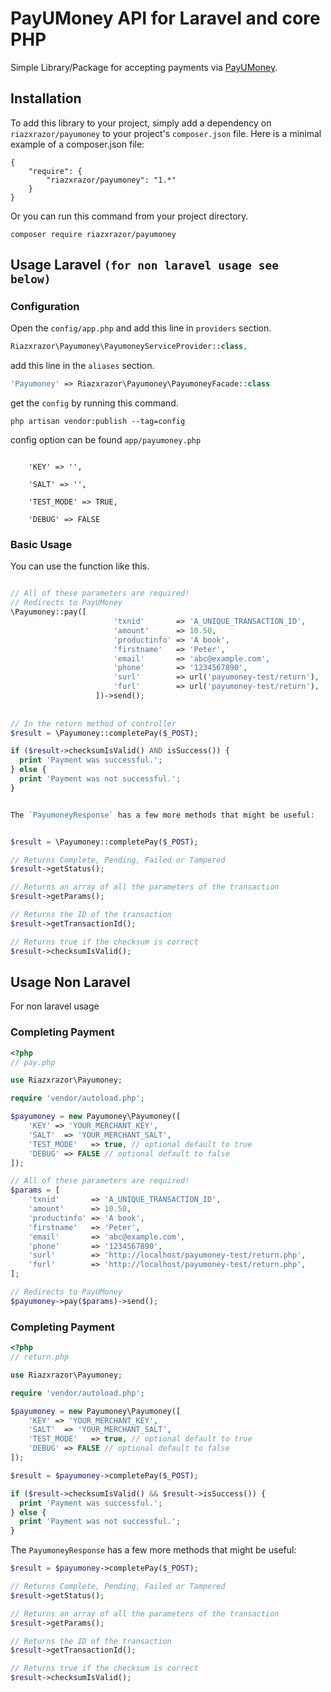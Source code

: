 
# PayUMoney API for Laravel and core PHP

Simple Library/Package for accepting payments via [PayUMoney](https://www.payumoney.com/).

## Installation

To add this library to your project, simply add a dependency on `riazxrazor/payumoney` to your project's `composer.json` file. Here is a minimal example of a composer.json file:

    {
        "require": {
            "riazxrazor/payumoney": "1.*"
        }
    }

Or you can run this command from your project directory.

```console
composer require riazxrazor/payumoney
```

## Usage Laravel `(for non laravel usage see below)` 

### Configuration

Open the `config/app.php` and add this line in `providers` section.

```php
Riazxrazor\Payumoney\PayumoneyServiceProvider::class,
```

add this line in the `aliases` section.

```php
'Payumoney' => Riazxrazor\Payumoney\PayumoneyFacade::class

```

get the `config` by running this command.

```console
php artisan vendor:publish --tag=config
```

config option can be found `app/payumoney.php`

```

    'KEY' => '',

    'SALT' => '',

    'TEST_MODE' => TRUE,

    'DEBUG' => FALSE
```

### Basic Usage

You can use the function like this.

```php

// All of these parameters are required!
// Redirects to PayUMoney
\Payumoney::pay([
                       'txnid'       => 'A_UNIQUE_TRANSACTION_ID',
                       'amount'      => 10.50,
                       'productinfo' => 'A book',
                       'firstname'   => 'Peter',
                       'email'       => 'abc@example.com',
                       'phone'       => '1234567890',
                       'surl'        => url('payumoney-test/return'),
                       'furl'        => url('payumoney-test/return'),
                   ])->send();
                               
 
// In the return method of controller
$result = \Payumoney::completePay($_POST);

if ($result->checksumIsValid() AND isSuccess()) {
  print 'Payment was successful.';
} else {
  print 'Payment was not successful.';
}


The `PayumoneyResponse` has a few more methods that might be useful:


$result = \Payumoney::completePay($_POST);

// Returns Complete, Pending, Failed or Tampered
$result->getStatus(); 

// Returns an array of all the parameters of the transaction
$result->getParams();

// Returns the ID of the transaction
$result->getTransactionId();

// Returns true if the checksum is correct
$result->checksumIsValid();

```

## Usage Non Laravel

For non laravel usage

### Completing Payment

```php
<?php
// pay.php

use Riazxrazor\Payumoney;

require 'vendor/autoload.php';

$payumoney = new Payumoney\Payumoney([
    'KEY' => 'YOUR_MERCHANT_KEY',
    'SALT'  => 'YOUR_MERCHANT_SALT',
    'TEST_MODE'   => true, // optional default to true
    'DEBUG' => FALSE // optional default to false
]);

// All of these parameters are required!
$params = [
    'txnid'       => 'A_UNIQUE_TRANSACTION_ID',
    'amount'      => 10.50,
    'productinfo' => 'A book',
    'firstname'   => 'Peter',
    'email'       => 'abc@example.com',
    'phone'       => '1234567890',
    'surl'        => 'http://localhost/payumoney-test/return.php',
    'furl'        => 'http://localhost/payumoney-test/return.php',
];

// Redirects to PayUMoney
$payumoney->pay($params)->send();
```

### Completing Payment

```php
<?php
// return.php

use Riazxrazor\Payumoney;

require 'vendor/autoload.php';

$payumoney = new Payumoney\Payumoney([
    'KEY' => 'YOUR_MERCHANT_KEY',
    'SALT'  => 'YOUR_MERCHANT_SALT',
    'TEST_MODE'   => true, // optional default to true
    'DEBUG' => FALSE // optional default to false
]);

$result = $payumoney->completePay($_POST);

if ($result->checksumIsValid() && $result->isSuccess()) {
  print 'Payment was successful.';
} else {
  print 'Payment was not successful.';
}
```

The `PayumoneyResponse` has a few more methods that might be useful:

```php
$result = $payumoney->completePay($_POST);

// Returns Complete, Pending, Failed or Tampered
$result->getStatus(); 

// Returns an array of all the parameters of the transaction
$result->getParams();

// Returns the ID of the transaction
$result->getTransactionId();

// Returns true if the checksum is correct
$result->checksumIsValid();
```
